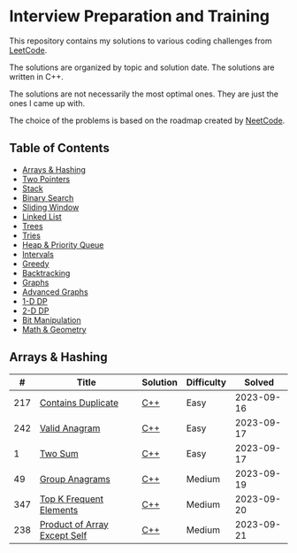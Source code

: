# Interview Preparation and Training

This repository contains my solutions to various coding challenges from [LeetCode](https://leetcode.com/).

The solutions are organized by topic and solution date. The solutions are written in C++.

The solutions are not necessarily the most optimal ones. They are just the ones I came up with.

The choice of the problems is based on the roadmap created by [NeetCode](https://neetcode.io/).

## Table of Contents

- [Arrays & Hashing](./Arrays%20&%20Hashing/)
- [Two Pointers](./Two%20Pointers/)
- [Stack](./Stack/)
- [Binary Search](./Binary%20Search/)
- [Sliding Window](./Sliding%20Window/)
- [Linked List](./Linked%20List/)
- [Trees](./Trees/)
- [Tries](./Tries/)
- [Heap & Priority Queue](./Heap%20&%20Priority%20Queue/)
- [Intervals](./Intervals/)
- [Greedy](./Greedy/)
- [Backtracking](./Backtracking/)
- [Graphs](./Graphs/)
- [Advanced Graphs](./Advanced%20Graphs/)
- [1-D DP](./1-D%20DP/)
- [2-D DP](./2-D%20DP/)
- [Bit Manipulation](./Bit%20Manipulation/)
- [Math & Geometry](./Math%20&%20Geometry/)

## Arrays & Hashing

| #   | Title                                                                                       | Solution                                                                                                 | Difficulty | Solved     |
| --- | ------------------------------------------------------------------------------------------- | -------------------------------------------------------------------------------------------------------- | ---------- | ---------- |
| 217 | [Contains Duplicate](https://leetcode.com/problems/contains-duplicate/)                     | [C++](/Arrays%20&%20Hashing/task-217-contains-duplicate/217.contains-duplicate.cpp)                      | Easy       | 2023-09-16 |
| 242 | [Valid Anagram](https://leetcode.com/problems/valid-anagram/)                               | [C++](./Arrays%20&%20Hashing/task-242-valid-anagram/242.valid-anagram.cpp)                               | Easy       | 2023-09-17 |
| 1   | [Two Sum](https://leetcode.com/problems/two-sum/)                                           | [C++](./Arrays%20&%20Hashing/task-1-two-sum/1.two-sum.cpp)                                               | Easy       | 2023-09-17 |
| 49  | [Group Anagrams](https://leetcode.com/problems/group-anagrams/)                             | [C++](./Arrays%20&%20Hashing/task-49-group-anagrams/49.group-anagrams.cpp)                               | Medium     | 2023-09-19 |
| 347 | [Top K Frequent Elements](https://leetcode.com/problems/top-k-frequent-elements/)           | [C++](./Arrays%20&%20Hashing/task-347-top-k-frequent-elements/347.top-k-frequent-elements.cpp)           | Medium     | 2023-09-20 |
| 238 | [Product of Array Except Self](https://leetcode.com/problems/product-of-array-except-self/) | [C++](./Arrays%20&%20Hashing/task-238-product-of-array-except-self/238.product-of-array-except-self.cpp) | Medium     | 2023-09-21 |
